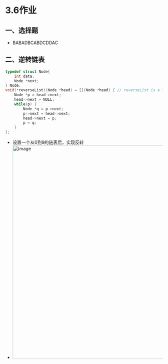 # 3.6作业
## 一、选择题
* BABADBCABDCDDAC
## 二、逆转链表
```cpp
typedef struct Node{
    int data;
    Node *next;
} Node;
void(*reverseList)(Node *head) = [](Node *head) { // reverseList is a function pointer
    Node *p = head->next;
    head->next = NULL;
    while(p) {
        Node *q = p->next;
        p->next = head->next;
        head->next = p;
        p = q;
    }
};
```
* 设置一个从0到9的链表后，实现反转
* <img width="682" alt="image" src="https://github.com/user-attachments/assets/a92efffe-e6b1-4f7d-a34a-d8bcaf1d1881" />


